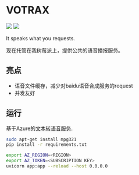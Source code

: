 VOTRAX
======
![](https://img.shields.io/badge/python-3.7%2B-blue) ![](https://img.shields.io/badge/fastapi-0.63.0-blue)

It speaks what you requests.

现在托管在我树莓派上，提供公共的语音播报服务。

## 亮点
- 语音文件缓存，减少对baidu语音合成服务的request
- 并发友好

## 运行
基于Azure的[文本转语音服务](https://azure.microsoft.com/zh-cn/services/cognitive-services/text-to-speech/).

```sh
sudo apt-get install mpg321
pip install -r requirements.txt

export AZ_REGION=<REGION>
export AZ_TOKEN=<SUBSCRIPTION KEY>
uvicorn app:app --reload --host 0.0.0.0
```